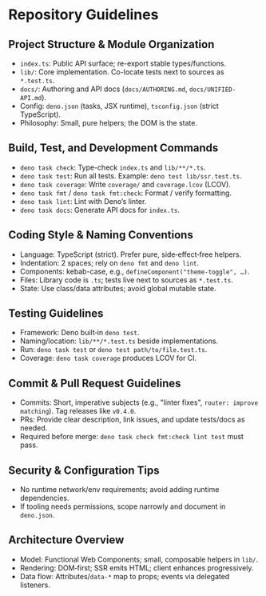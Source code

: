 # Repository Guidelines

## Project Structure & Module Organization

- `index.ts`: Public API surface; re-export stable types/functions.
- `lib/`: Core implementation. Co-locate tests next to sources as `*.test.ts`.
- `docs/`: Authoring and API docs (`docs/AUTHORING.md`, `docs/UNIFIED-API.md`).
- Config: `deno.json` (tasks, JSX runtime), `tsconfig.json` (strict TypeScript).
- Philosophy: Small, pure helpers; the DOM is the state.

## Build, Test, and Development Commands

- `deno task check`: Type-check `index.ts` and `lib/**/*.ts`.
- `deno task test`: Run all tests. Example: `deno test lib/ssr.test.ts`.
- `deno task coverage`: Write `coverage/` and `coverage.lcov` (LCOV).
- `deno task fmt` / `deno task fmt:check`: Format / verify formatting.
- `deno task lint`: Lint with Deno’s linter.
- `deno task docs`: Generate API docs for `index.ts`.

## Coding Style & Naming Conventions

- Language: TypeScript (strict). Prefer pure, side‑effect‑free helpers.
- Indentation: 2 spaces; rely on `deno fmt` and `deno lint`.
- Components: kebab-case, e.g., `defineComponent("theme-toggle", …)`.
- Files: Library code is `.ts`; tests live next to sources as `*.test.ts`.
- State: Use class/data attributes; avoid global mutable state.

## Testing Guidelines

- Framework: Deno built‑in `deno test`.
- Naming/location: `lib/**/*.test.ts` beside implementations.
- Run: `deno task test` or `deno test path/to/file.test.ts`.
- Coverage: `deno task coverage` produces LCOV for CI.

## Commit & Pull Request Guidelines

- Commits: Short, imperative subjects (e.g., "linter fixes",
  `router: improve matching`). Tag releases like `v0.4.0`.
- PRs: Provide clear description, link issues, and update tests/docs as needed.
- Required before merge: `deno task check fmt:check lint test` must pass.

## Security & Configuration Tips

- No runtime network/env requirements; avoid adding runtime dependencies.
- If tooling needs permissions, scope narrowly and document in `deno.json`.

## Architecture Overview

- Model: Functional Web Components; small, composable helpers in `lib/`.
- Rendering: DOM‑first; SSR emits HTML; client enhances progressively.
- Data flow: Attributes/`data-*` map to props; events via delegated listeners.
